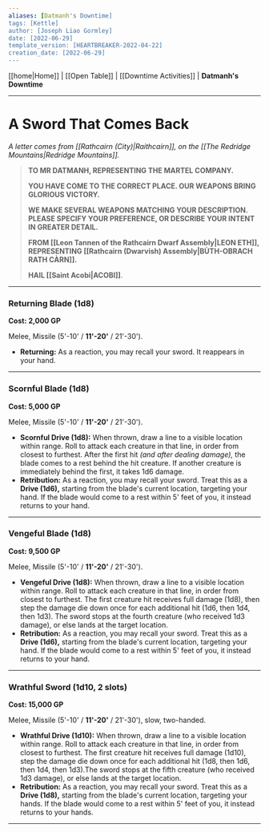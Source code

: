 ```yaml
---
aliases: [Datmanh's Downtime]
tags: [Kettle]
author: [Joseph Liao Gormley]
date: [2022-06-29]
template_version: [HEARTBREAKER-2022-04-22]
creation_date: [2022-06-29]
---
```

<!-- Home | Character Creation | -->
[[home|Home]] | [[Open Table]] | [[Downtime Activities]] | **Datmanh's Downtime**
___
# A Sword That Comes Back
*A letter comes from [[Rathcairn (City)|Raithcairn]], on the [[The Redridge Mountains|Redridge Mountains]].*

> **TO MR DATMANH, REPRESENTING THE MARTEL COMPANY.**
>
> **YOU HAVE COME TO THE CORRECT PLACE. OUR WEAPONS BRING GLORIOUS VICTORY.**
> 
> **WE MAKE SEVERAL WEAPONS MATCHING YOUR DESCRIPTION. PLEASE SPECIFY YOUR PREFERENCE, OR DESCRIBE YOUR INTENT IN GREATER DETAIL.**
> 
> **FROM [[Leon Tannen of the Rathcairn Dwarf Assembly|LEON ETH]], REPRESENTING [[Rathcairn (Dwarvish) Assembly|BÙTH-OBRACH RATH CÀRN]].**
> 
> **HAIL [[Saint Acobi|ACOBI]]**.

___
### **Returning Blade (1d8)**
**Cost: 2,000 GP**

Melee, Missile (5'-10' / **11'-20'** / 21'-30').
- **Returning:** As a reaction, you may recall your sword. It reappears in your hand.

___
### Scornful Blade (1d8)
**Cost: 5,000 GP**

Melee, Missile (5'-10' / **11'-20'** / 21'-30').
- **Scornful Drive (1d8):** When thrown, draw a line to a visible location within range. Roll to attack each creature in that line, in order from closest to furthest. After the first hit *(and after dealing damage),* the blade comes to a rest behind the hit creature. If another creature is immediately behind the first, it takes 1d6 damage.
- **Retribution:** As a reaction, you may recall your sword. Treat this as a **Drive (1d6),** starting from the blade's current location, targeting your hand. If the blade would come to a rest within 5' feet of you, it instead returns to your hand.

___
### Vengeful Blade (1d8)
**Cost: 9,500 GP**

Melee, Missile (5'-10' / **11'-20'** / 21'-30').
- **Vengeful Drive (1d8):** When thrown, draw a line to a visible location within range. Roll to attack each creature in that line, in order from closest to furthest. The first creature hit receives full damage (1d8), then step the damage die down once for each additional hit (1d6, then 1d4, then 1d3). The sword stops at the fourth creature (who received 1d3 damage), or else lands at the target location.
- **Retribution:** As a reaction, you may recall your sword. Treat this as a **Drive (1d6),** starting from the blade's current location, targeting your hand. If the blade would come to a rest within 5' feet of you, it instead returns to your hand.

___
### Wrathful Sword (1d10, 2 slots)
**Cost: 15,000 GP**

Melee, Missile (5'-10' / **11'-20'** / 21'-30'), slow, two-handed.
- **Wrathful Drive (1d10):** When thrown, draw a line to a visible location within range. Roll to attack each creature in that line, in order from closest to furthest. The first creature hit receives full damage (1d10), step the damage die down once for each additional hit (1d8, then 1d6, then 1d4, then 1d3).The sword stops at the fifth creature (who received 1d3 damage), or else lands at the target location.
- **Retribution:** As a reaction, you may recall your sword. Treat this as a **Drive (1d8),** starting from the blade's current location, targeting your hands. If the blade would come to a rest within 5' feet of you, it instead returns to your hands.



___
<!--*See also:* 
*References:*
*Source:* -->
<!-- Sources, read more, links, etc. -->
<!-- *Source: Entry by [[Mike Maxin]].* -->
<!-- Leave an empty line at the end, otherwise Exporter complains. -->
